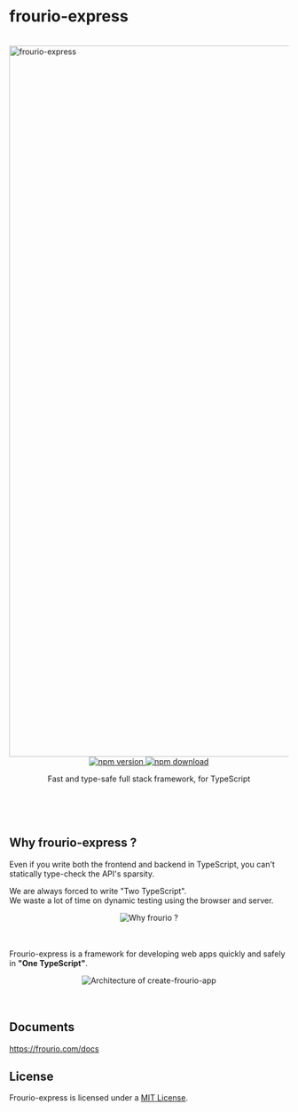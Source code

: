 # frourio-express

<br />
<img src="https://frouriojs.github.io/frourio/assets/images/ogp.png" width="1280" alt="frourio-express" />

<div align="center">
  <a href="https://www.npmjs.com/package/frourio-express">
    <img src="https://img.shields.io/npm/v/frourio-express" alt="npm version" />
  </a>
  <a href="https://www.npmjs.com/package/frourio-express">
    <img src="https://img.shields.io/npm/dm/frourio-express" alt="npm download" />
  </a>
</div>

<p align="center">Fast and type-safe full stack framework, for TypeScript</p>
<br />
<br />
<br />

## Why frourio-express ?

Even if you write both the frontend and backend in TypeScript, you can't statically type-check the API's sparsity.

We are always forced to write "Two TypeScript".  
We waste a lot of time on dynamic testing using the browser and server.

<div align="center">
  <picture>
    <source media="(prefers-color-scheme: dark)" srcset="https://frourio.com/img/docs/TwoTS-dark.svg">
    <source media="(prefers-color-scheme: light)" srcset="https://frourio.com/img/docs/TwoTS.svg">
    <img alt="Why frourio ?" src="https://frourio.com/img/docs/TwoTS.svg">
  </picture>
</div>
<br />
<br />

Frourio-express is a framework for developing web apps quickly and safely in **"One TypeScript"**.

<div align="center">
  <picture>
    <source media="(prefers-color-scheme: dark)" srcset="https://frourio.com/img/docs/OneTS-dark.svg">
    <source media="(prefers-color-scheme: light)" srcset="https://frourio.com/img/docs/OneTS.svg">
    <img alt="Architecture of create-frourio-app" src="https://frourio.com/img/docs/OneTS.svg">
  </picture>
</div>
<br />
<br />

## Documents

https://frourio.com/docs

## License

Frourio-express is licensed under a [MIT License](./LICENSE).
